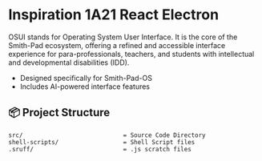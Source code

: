 # Inspiration 1A21 React Electron

OSUI stands for Operating System User Interface. It is the core of the Smith-Pad ecosystem,
offering a refined and accessible interface experience for para-professionals, teachers, and
students with intellectual and developmental disabilities (IDD).

- Designed specifically for Smith-Pad-OS
- Includes AI-powered interface features





## 📦 Project Structure

``` shell
src/                            = Source Code Directory
shell-scripts/                  = Shell Script files
.sruff/                         = .js scratch files
```
